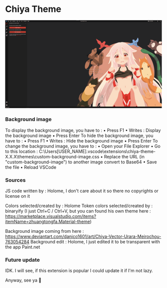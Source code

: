 # Chiya Theme
![Theme Image](./images/picture.png)

### Background image
To display the background image, you have to :
    • Press F1
    • Writes : Display the background image
    • Press Enter
To hide the background image, you have to :
    • Press F1
    • Writes : Hide the background image
    • Press Enter
To change the background image, you have to :
    • Open your File Explorer
    • Go to this location : C:\Users\[USER_NAME]\.vscode\extensions\chiya-theme-X.X.X\themes\custom-background-image.css
    • Replace the URL (in "custom-background-image") to another image convert to Base64
    • Save the file
    • Reload VSCode

### Sources
JS code written by : Holome, I don't care about it so there no copyrights or license on it

Colors selected/created by : Holome
Token colors selected/created by : binaryify (I just Ctrl+C / Ctrl+V, but you can found his own theme here : https://marketplace.visualstudio.com/items?itemName=zhuangtongfa.Material-theme)

Background image coming from here : https://www.deviantart.com/danico1601/art/Chiya-Vector-Urara-Meirochou-763054284
Background edit : Holome, I just edited it to be transparent with the app Paint.net

### Future update
IDK.
I will see, if this extension is popular I could update it if I'm not lazy.

Anyway, see ya 👋
